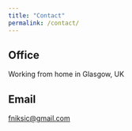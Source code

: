 ```yaml
---
title: "Contact"
permalink: /contact/
---
```


## Office

Working from home in Glasgow, UK
## Email

[fniksic@gmail.com](mailto:imaranresearch@gmail.com)
